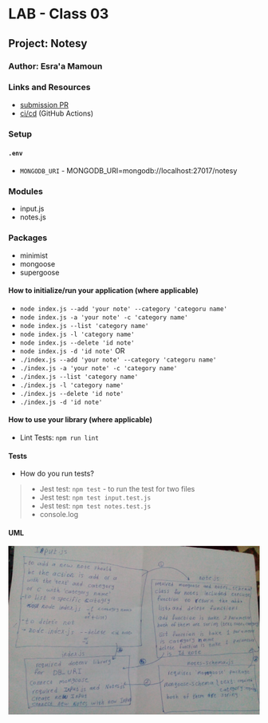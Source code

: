 # LAB - Class 03

## Project: Notesy

### Author: Esra'a Mamoun

### Links and Resources

- [submission PR](https://github.com/EsraaMamoun-401-advanced-javascript/notes/pull/1)
- [ci/cd](https://github.com/EsraaMamoun-401-advanced-javascript/notes/actions) (GitHub Actions)
<!-- - [back-end server url](http://xyz.com) (when applicable) -->
<!-- - [front-end application](http://xyz.com) (when applicable) -->

### Setup

#### `.env` 

- `MONGODB_URI` - MONGODB_URI=mongodb://localhost:27017/notesy

### Modules
- input.js
- notes.js

### Packages
- minimist
- mongoose
- supergoose

#### How to initialize/run your application (where applicable)

- `node index.js --add 'your note' --category 'categoru name'`
- `node index.js -a 'your note' -c 'category name'` 
- `node index.js --list 'category name'` 
- `node index.js -l 'category name'` 
- `node index.js --delete 'id note'`
- `node index.js -d 'id note'` 
OR
- `./index.js --add 'your note' --category 'categoru name'`
- `./index.js -a 'your note' -c 'category name'` 
- `./index.js --list 'category name'` 
- `./index.js -l 'category name'` 
- `./index.js --delete 'id note'`
- `./index.js -d 'id note'` 


#### How to use your library (where applicable)
- Lint Tests: `npm run lint`

#### Tests

* How do you run tests?
 > - Jest test: `npm test` - to run the test for two files 
 > - Jest test: `npm test input.test.js`
 > - Jest test: `npm test notes.test.js`
 > - console.log
<!-- - Any tests of note?
- Describe any tests that you did not complete, skipped, etc -->

#### UML
![UML](img/umlImage2.jpeg)
